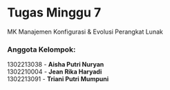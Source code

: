 # Tugas Minggu 7
MK Manajemen Konfigurasi & Evolusi Perangkat Lunak

### Anggota Kelompok:
1302213038 - **Aisha Putri Nuryan** <br>
1302210004 - **Jean Rika Haryadi** <br>
1302213091 - **Triani Putri Mumpuni**
